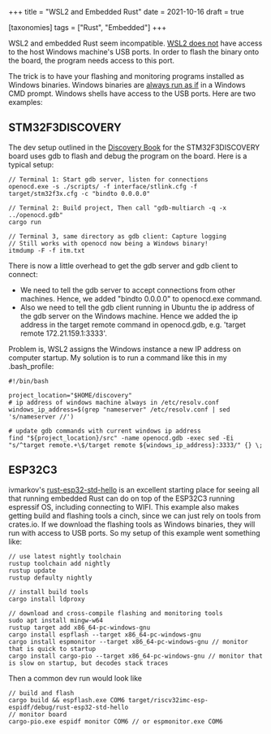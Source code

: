 +++
title = "WSL2 and Embedded Rust"
date = 2021-10-16
draft = true

[taxonomies]
tags = ["Rust", "Embedded"]
+++

WSL2 and embedded Rust seem incompatible. [WSL2 does not](https://github.com/microsoft/WSL/issues/5158) have access to the host Windows machine's USB ports. In order to flash the binary onto the board, the program needs access to this port.

The trick is to have your flashing and monitoring programs installed as Windows binaries. Windows binaries are [always run as if](https://docs.microsoft.com/en-us/windows/wsl/filesystems#run-windows-tools-from-linux) in a Windows CMD prompt. Windows shells have access to the USB ports. Here are two examples:

## STM32F3DISCOVERY

The dev setup outlined in the [Discovery Book](https://docs.rust-embedded.org/discovery/) for the STM32F3DISCOVERY board uses gdb to flash and debug the program on the board. Here is a typical setup:

```
// Terminal 1: Start gdb server, listen for connections
openocd.exe -s ./scripts/ -f interface/stlink.cfg -f target/stm32f3x.cfg -c "bindto 0.0.0.0"

// Terminal 2: Build project, Then call "gdb-multiarch -q -x ../openocd.gdb" 
cargo run

// Terminal 3, same directory as gdb client: Capture logging
// Still works with openocd now being a Windows binary!
itmdump -F -f itm.txt
```

There is now a little overhead to get the gdb server and gdb client to connect:
- We need to tell the gdb server to accept connections from other machines. Hence, we added "bindto 0.0.0.0" to openocd.exe command.
- Also we need to tell the gdb client running in Ubuntu the ip address of the gdb server on the Windows machine. Hence we added the ip address in the target remote command in openocd.gdb, e.g. 'target remote 172.21.159.1:3333'. 

Problem is, WSL2 assigns the Windows instance a new IP address on computer startup. My solution is to run a command like this in my .bash_profile:

```
#!/bin/bash

project_location="$HOME/discovery"
# ip address of windows machine always in /etc/resolv.conf
windows_ip_address=$(grep "nameserver" /etc/resolv.conf | sed 's/nameserver //')

# update gdb commands with current windows ip address
find "${project_location}/src" -name openocd.gdb -exec sed -Ei "s/^target remote.+\$/target remote ${windows_ip_address}:3333/" {} \;
```

## ESP32C3

ivmarkov's [rust-esp32-std-hello](https://github.com/ivmarkov/rust-esp32-std-hello) is an excellent starting place for seeing all that running embedded Rust can do on top of the ESP32C3 running espressif OS, including connecting to WIFI. This example also makes getting build and flashing tools a cinch, since we can just rely on tools from crates.io. If we download the flashing tools as Windows binaries, they will run with access to USB ports. So my setup of this example went something like:

```
// use latest nightly toolchain
rustup toolchain add nightly
rustup update
rustup defaulty nightly

// install build tools
cargo install ldproxy

// download and cross-compile flashing and monitoring tools
sudo apt install mingw-w64
rustup target add x86_64-pc-windows-gnu
cargo install espflash --target x86_64-pc-windows-gnu
cargo install espmonitor --target x86_64-pc-windows-gnu // monitor that is quick to startup
cargo install cargo-pio --target x86_64-pc-windows-gnu // monitor that is slow on startup, but decodes stack traces
```

Then a common dev run would look like

```
// build and flash
cargo build && espflash.exe COM6 target/riscv32imc-esp-espidf/debug/rust-esp32-std-hello
// monitor board
cargo-pio.exe espidf monitor COM6 // or espmonitor.exe COM6
```

